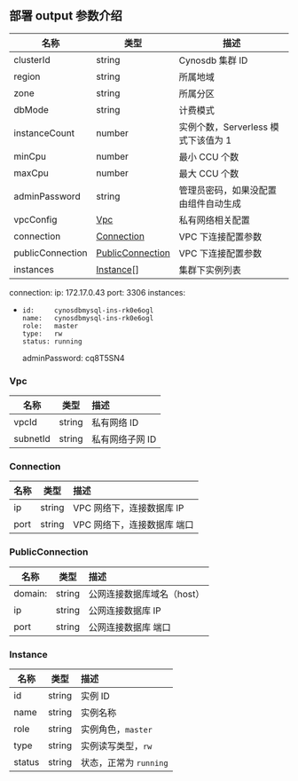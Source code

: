 ## 部署 output 参数介绍

| 名称             | 类型                                  | 描述                                 |
| ---------------- | ------------------------------------- | ------------------------------------ |
| clusterId        | string                                | Cynosdb 集群 ID                      |
| region           | string                                | 所属地域                             |
| zone             | string                                | 所属分区                             |
| dbMode           | string                                | 计费模式                             |
| instanceCount    | number                                | 实例个数，Serverless 模式下该值为 1  |
| minCpu           | number                                | 最小 CCU 个数                        |
| maxCpu           | number                                | 最大 CCU 个数                        |
| adminPassword    | string                                | 管理员密码，如果没配置由组件自动生成 |
| vpcConfig        | [Vpc](#Vpc)                           | 私有网络相关配置                     |
| connection       | [Connection](#Connection)             | VPC 下连接配置参数                   |
| publicConnection | [PublicConnection](#PublicConnection) | VPC 下连接配置参数                   |
| instances        | [Instance](#Instance)[]               | 集群下实例列表                       |

connection:
ip: 172.17.0.43
port: 3306
instances:

-     id:     cynosdbmysql-ins-rk0e6ogl
      name:   cynosdbmysql-ins-rk0e6ogl
      role:   master
      type:   rw
      status: running
  adminPassword: cq8T5SN4

### Vpc

| 名称     |  类型  | 描述            |
| -------- | :----: | :-------------- |
| vpcId    | string | 私有网络 ID     |
| subnetId | string | 私有网络子网 ID |

### Connection

| 名称 |  类型  | 描述                        |
| ---- | :----: | :-------------------------- |
| ip   | string | VPC 网络下，连接数据库 IP   |
| port | string | VPC 网络下，连接数据库 端口 |

### PublicConnection

| 名称    |  类型  | 描述                       |
| ------- | :----: | :------------------------- |
| domain: | string | 公网连接数据库域名（host） |
| ip      | string | 公网连接数据库 IP          |
| port    | string | 公网连接数据库 端口        |

### Instance

| 名称   |  类型  | 描述                   |
| ------ | :----: | :--------------------- |
| id     | string | 实例 ID                |
| name   | string | 实例名称               |
| role   | string | 实例角色，`master`     |
| type   | string | 实例读写类型，`rw`     |
| status | string | 状态，正常为 `running` |
